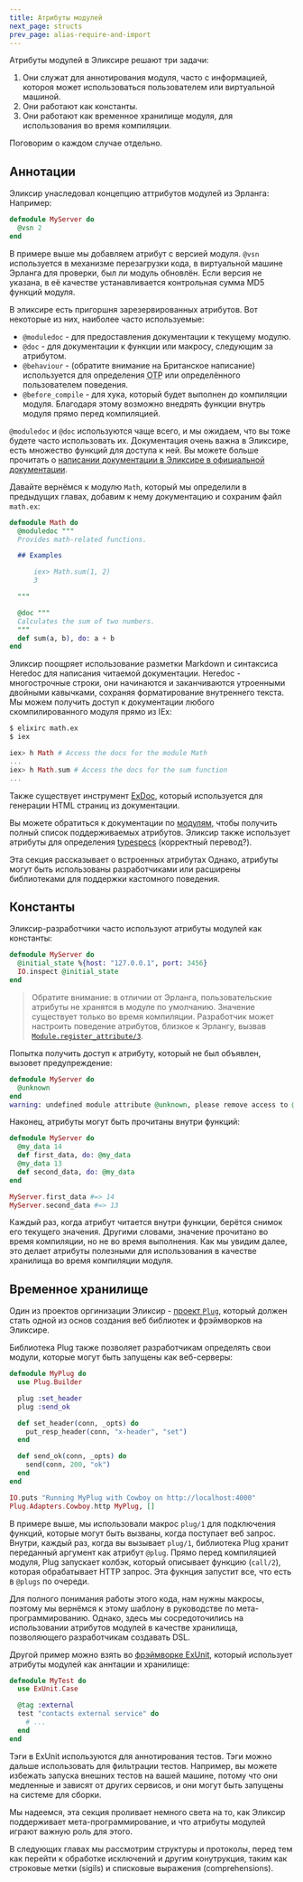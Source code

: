 ```yaml
---
title: Атрибуты модулей
next_page: structs
prev_page: alias-require-and-import
---
```


Атрибуты модулей в Эликсире решают три задачи:

1. Они служат для аннотирования модуля, часто с информацией, котороя может использоваться пользователем или виртуальной машиной.
2. Они работают как константы.
3. Они работают как временное хранилище модуля, для использования во время компиляции.

Поговорим о каждом случае отдельно.

## Аннотации

Эликсир унаследовал концепцию аттрибутов модулей из Эрланга: Например:

```elixir
defmodule MyServer do
  @vsn 2
end
```

В примере выше мы добавляем атрибут с версией модуля. `@vsn` используется в механизме перезагрузки кода, в виртуальной машине Эрланга для проверки, был ли модуль обновлён. Если версия не указана, в её качестве устанавливается контрольная сумма MD5 функций модуля.

В эликсире есть пригоршня зарезервированных атрибутов. Вот некоторые из них, наиболее часто используемые:

* `@moduledoc` - для предоставления документации к текущему модулю.
* `@doc` - для документации к функции или макросу, следующим за атрибутом.
* `@behaviour` - (обратите внимание на Британское написание) используется для определения <abbr title="Open Telecom Platform">OTP</abbr> или определённого пользователем поведения.
* `@before_compile` - для хука, который будет выполнен до компиляции модуля. Благодаря этому возможно внедрять функции внутрь модуля прямо перед компиляцией.

`@moduledoc` и `@doc` используются чаще всего, и мы ожидаем, что вы тоже будете часто использовать их. Документация очень важна в Эликсире, есть множество функций для доступа к ней. Вы можете больше прочитать о [написании документации в Эликсире в официальной документации](https://hexdocs.pm/elixir/writing-documentation.html).

Давайте вернёмся к модулю `Math`, который мы определили в предыдущих главах, добавим к нему документацию и сохраним файл `math.ex`:

```elixir
defmodule Math do
  @moduledoc """
  Provides math-related functions.

  ## Examples

      iex> Math.sum(1, 2)
      3

  """

  @doc """
  Calculates the sum of two numbers.
  """
  def sum(a, b), do: a + b
end
```

Эликсир поощряет использование разметки Markdown и синтаксиса Heredoc для написания читаемой документации. Heredoc - многострочные строки, они начинаются и заканчиваются утроенными двойными кавычками, сохраняя форматирование внутреннего текста. Мы можем получить доступ к документации любого скомпилированного модуля прямо из IEx:

```bash
$ elixirc math.ex
$ iex
```

```elixir
iex> h Math # Access the docs for the module Math
...
iex> h Math.sum # Access the docs for the sum function
...
```

Также существует инструмент [ExDoc](https://github.com/elixir-lang/ex_doc), который используется для генерации HTML страниц из документации.

Вы можете обратиться к документации по [модулям](https://hexdocs.pm/elixir/Module.html), чтобы получить полный список поддерживаемых атрибутов. Эликсир также использует атрибуты для определения [typespecs](/getting-started/typespecs-and-behaviours.html) (корректный перевод?).

Эта секция рассказывает о встроенных атрибутах Однако, атрибуты могут быть использованы разработчиками или расширены библиотеками для поддержки кастомного поведения.

## Константы

Эликсир-разработчики часто используют атрибуты модулей как константы:

```elixir
defmodule MyServer do
  @initial_state %{host: "127.0.0.1", port: 3456}
  IO.inspect @initial_state
end
```

> Обратите внимание: в отличии от Эрланга, пользовательские атрибуты не хранятся в модуле по умолчанию. Значение существует только во время компиляции. Разработчик может настроить поведение атрибутов, близкое к Эрлангу, вызвав [`Module.register_attribute/3`](https://hexdocs.pm/elixir/Module.html#register_attribute/3).

Попытка получить доступ к атрибуту, который не был объявлен, вызовет предупреждение:

```elixir
defmodule MyServer do
  @unknown
end
warning: undefined module attribute @unknown, please remove access to @unknown or explicitly set it before access
```

Наконец, атрибуты могут быть прочитаны внутри функций:

```elixir
defmodule MyServer do
  @my_data 14
  def first_data, do: @my_data
  @my_data 13
  def second_data, do: @my_data
end

MyServer.first_data #=> 14
MyServer.second_data #=> 13
```

Каждый раз, когда атрибут читается внутри функции, берётся снимок его текущего значения. Другими словами, значение прочитано во время компиляции, но не во время выполнения. Как мы увидим далее, это делает атрибуты полезными для использования в качестве хранилища во время компиляции модуля.

## Временное хранилище

Один из проектов оргинизации Эликсир - [проект `Plug`](https://github.com/elixir-lang/plug), который должен стать одной из основ создания веб библиотек и фрэймворков на Эликсире.

Библиотека Plug также позволяет разработчикам определять свои модули, которые могут быть запущены как веб-серверы:

```elixir
defmodule MyPlug do
  use Plug.Builder

  plug :set_header
  plug :send_ok

  def set_header(conn, _opts) do
    put_resp_header(conn, "x-header", "set")
  end

  def send_ok(conn, _opts) do
    send(conn, 200, "ok")
  end
end

IO.puts "Running MyPlug with Cowboy on http://localhost:4000"
Plug.Adapters.Cowboy.http MyPlug, []
```

В примере выше, мы использовали макрос `plug/1` для подключения функций, которые могут быть вызваны, когда поступает веб запрос. Внутри, каждый раз, когда вы вызывает `plug/1`, библиотека Plug хранит переданный аргумент как атрибут `@plug`. Прямо перед компиляцией модуля, Plug запускает колбэк, который описывает функцию (`call/2`), которая обрабатывает HTTP запрос. Эта фукнция запустит все, что есть в `@plugs` по очереди.

Для полного понимания работы этого кода, нам нужны макросы, поэтому мы вернёмся к этому шаблону в руководстве по мета-программированию. Однако, здесь мы сосредоточились на использовании атрибутов модулей в качестве хранилища, позволяющего разработчикам создавать DSL.

Другой пример можно взять во [фрэймворке ExUnit](https://hexdocs.pm/ex_unit/), который использует атрибуты модулей как аннтации и хранилище:

```elixir
defmodule MyTest do
  use ExUnit.Case

  @tag :external
  test "contacts external service" do
    # ...
  end
end
```

Тэги в ExUnit используются для аннотирования тестов. Тэги можно дальше использовать для фильтрации тестов. Например, вы можете избежать запуска внешних тестов на вашей машине, потому что они медленные и зависят от других сервисов, и они могут быть запущены на системе для сборки.

Мы надеемся, эта секция проливает немного света на то, как Эликсир поддерживает мета-программирование, и что атрибуты модулей играют важную роль для этого.

В следующих главах мы рассмотрим структуры и протоколы, перед тем как перейти к обработке исключений и другим конутрукция, таким как строковые метки (sigils) и списковые выражения (comprehensions).
